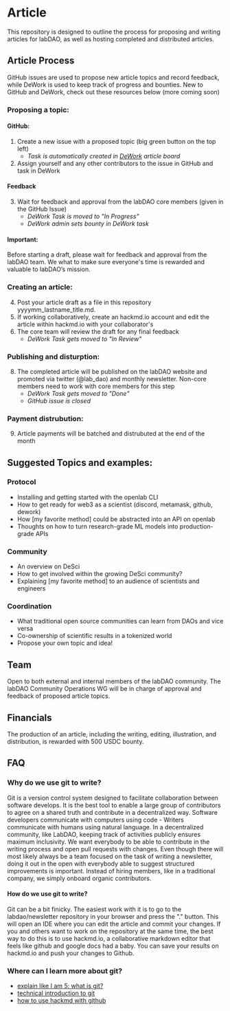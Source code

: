 # Article
This repository is designed to outline the process for proposing and writing articles for labDAO, as well as hosting completed and distributed articles. 

## Article Process 
GitHub issues are used to propose new article topics and record feedback, while DeWork is used to keep track of progress and bounties. New to GitHub and DeWork, check out these resources below (more coming soon)
### Proposing a topic:
#### GitHub: 
1. Create a new issue with a proposed topic (big green button on the top left) 
    * *Task is automatically created in [DeWork](https://app.dework.xyz/o/labdao-3bt1rpGt1z7a1W2ld7B8oA/p/article-7zzuriFc77xqiZdQIYRT7D) article board*         
2. Assign yourself and any other contributors to the issue in GitHub and task in DeWork 

#### Feedback
3. Wait for feedback and approval from the labDAO core members (given in the GitHub Issue)    
      * *DeWork Task is moved to "In Progress"*
      * *DeWork admin sets bounty in DeWork task* 
#### Important:
Before starting a draft, please wait for feedback and approval from the labDAO team. We what to make sure everyone's time is rewarded and valuable to labDAO’s mission. 
### Creating an article: 
4. Post your article draft as a file in this repository yyyymm_lastname_title.md. 
5. If working collaboratively, create an hackmd.io account and edit the article within hackmd.io with your collaborator's
6. The core team will review the draft for any final feedback    
    * *DeWork Task gets moved to "In Review"*
### Publishing and disturption:
8. The completed article will be published on the labDAO website and promoted via twitter (@lab_dao) and monthly newsletter. Non-core members need to work with core members for this step       
    * *DeWork Task gets moved to "Done"*      
    * *GitHub issue is closed*           
     
### Payment distrubution: 
9. Article payments will be batched and distrubuted at the end of the month
  
## Suggested Topics and examples: 
### Protocol 
* Installing and getting started with the openlab CLI
* How to get ready for web3 as a scientist (discord, metamask, github, dework)  
* How [my favorite method] could be abstracted into an API on openlab 
* Thoughts on how to turn research-grade ML models into production-grade APIs  
### Community 
* An overview on DeSci
* How to get involved within the growing DeSci community? 
* Explaining [my favorite method] to an audience of scientists and engineers   
### Coordination 
* What traditional open source communities can learn from DAOs and vice versa
* Co-ownership of scientific results in a tokenized world
* Propose your own topic and idea! 

## Team
Open to both external and internal members of the labDAO community. 
The labDAO Community Operations WG will be in charge of approval and feedback of proposed article topics. 

## Financials 
The production of an article, including the writing, editing, illustration, and distribution, 
is rewarded with 500 USDC bounty.

## FAQ
### Why do we use git to write?      
Git is a version control system designed to facilitate collaboration between software develops. It is the best tool to enable a large group of contributors to agree on a shared truth and contribute in a decentralized way. Software developers communicate with computers using code - Writers communicate with humans using natural language. In a decentralized community, like LabDAO, keeping track of activities publicly ensures maximum inclusivity. We want everybody to be able to contribute in the writing process and open pull requests with changes. Even though there will most likely always be a team focused on the task of writing a newsletter, doing it out in the open with everybody able to suggest structured improvements is important. Instead of hiring members, like in a traditional company, we simply onboard organic contributors.           

#### How do we use git to write?      
Git can be a bit finicky. The easiest work with it is to go to the labdao/newsletter repository in your browser and press the "." button. This will open an IDE where you can edit the article and commit your changes. If you and others want to work on the repository at the same time, the best way to do this is to use hackmd.io, a collaborative markdown editor that feels like github and google docs had a baby. You can save your results on hackmd.io and push your changes to Github.    

### Where can I learn more about git?
* [explain like I am 5: what is git?](https://www.reddit.com/r/explainlikeimfive/comments/2az038/eli5_what_is_a_git_and_github/)
* [technical introduction to git](https://www.freecodecamp.org/news/what-is-git-and-how-to-use-it-c341b049ae61/#:~:text=Distributed%20Version%20Control%20System%3A%20Git,in%20all%20the%20developers'%20computers.)
* [how to use hackmd with github](https://hackmd.io/c/tutorials/%2Fs%2Flink-with-github)
